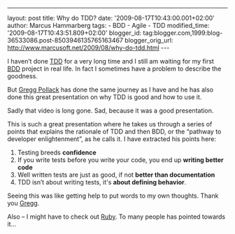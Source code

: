 ---
layout: post
title: Why do TDD? date: '2009-08-17T10:43:00.001+02:00'
author: Marcus Hammarberg
tags: - BDD -
Agile - TDD modified_time: '2009-08-17T10:43:51.809+02:00'
blogger_id: tag:blogger.com,1999:blog-36533086.post-8503946135765163467
blogger_orig_url: http://www.marcusoft.net/2009/08/why-do-tdd.html ---

I haven’t done
<a href="http://en.wikipedia.org/wiki/Test-driven_development"
target="_blank">TDD</a> for a very long time and I still am waiting for
my first
<a href="http://dannorth.net/introducing-bdd" target="_blank">BDD</a>
project in real life. In fact I sometimes have a problem to describe the
goodness.

But <a href="http://railsenvy.com/" target="_blank">Gregg Pollack</a>
has done the same journey as I have and he has also done this great
presentation on why TDD is good and how to use it.

Sadly that video is long gone. Sad, because it was a good presentation.

This is such a great presentation where he takes us through a series of
points that explains the rationale of TDD and then BDD, or the “pathway
to developer enlightenment”, as he calls it. I have extracted his points
here:

1.  Testing breeds **confidence**
2.  If you write tests before you write your code, you end up **writing
    better code**
3.  Well written tests are just as good, if not **better than
    documentation**
4.  TDD isn’t about writing tests, it's **about defining behavior**.

Seeing this was like getting help to put words to my own thoughts. Thank
you <a
href="http://railsenvy.com/2007/10/03/how-i-learned-to-love-testing-presentation"
target="_blank">Gregg</a>.

Also – I might have to check out
<a href="http://www.ruby-lang.org/en/" target="_blank">Ruby</a>. To many
people has pointed towards it…
